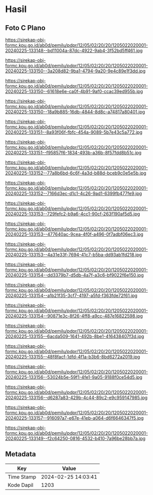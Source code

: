 # Hasil

## Foto C Plano

https://sirekap-obj-formc.kpu.go.id/ab0d/pemilu/pdpr/12/05/02/20/20/1205022020001-20240225-133148--bd11004a-87dc-4922-9ab4-3f52bd5ff461.jpg

https://sirekap-obj-formc.kpu.go.id/ab0d/pemilu/pdpr/12/05/02/20/20/1205022020001-20240225-133150--3a208d82-9ba1-4794-9a20-9e4c89e1f3dd.jpg

https://sirekap-obj-formc.kpu.go.id/ab0d/pemilu/pdpr/12/05/02/20/20/1205022020001-20240225-133150--61618e6e-ca0f-4b91-9af0-ccac39ed955b.jpg

https://sirekap-obj-formc.kpu.go.id/ab0d/pemilu/pdpr/12/05/02/20/20/1205022020001-20240225-133150--18a9b885-16db-4844-8d8c-a74817a80401.jpg

https://sirekap-obj-formc.kpu.go.id/ab0d/pemilu/pdpr/12/05/02/20/20/1205022020001-20240225-133151--8a93f06f-fbfc-454a-9089-5b7e43c5a772.jpg

https://sirekap-obj-formc.kpu.go.id/ab0d/pemilu/pdpr/12/05/02/20/20/1205022020001-20240225-133151--f95857f6-1834-493b-a36b-8f57fdd8b51c.jpg

https://sirekap-obj-formc.kpu.go.id/ab0d/pemilu/pdpr/12/05/02/20/20/1205022020001-20240225-133152--77a8b6bd-6c6f-4a3d-b88d-bceb9c0e5e5b.jpg

https://sirekap-obj-formc.kpu.go.id/ab0d/pemilu/pdpr/12/05/02/20/20/1205022020001-20240225-133152--7166d3ec-d1c1-4c26-9ad1-6399fb477fe9.jpg

https://sirekap-obj-formc.kpu.go.id/ab0d/pemilu/pdpr/12/05/02/20/20/1205022020001-20240225-133153--729fefc2-b9a6-4cc1-90cf-263f190af5d5.jpg

https://sirekap-obj-formc.kpu.go.id/ab0d/pemilu/pdpr/12/05/02/20/20/1205022020001-20240225-133153--477640ac-9cea-4f0f-a496-0f7adbf06ec3.jpg

https://sirekap-obj-formc.kpu.go.id/ab0d/pemilu/pdpr/12/05/02/20/20/1205022020001-20240225-133153--4a31e33f-7694-41c7-b5ba-dd93ab1fd218.jpg

https://sirekap-obj-formc.kpu.go.id/ab0d/pemilu/pdpr/12/05/02/20/20/1205022020001-20240225-133154--dd3379b7-d5db-4a7f-a3c6-bf9022f6e150.jpg

https://sirekap-obj-formc.kpu.go.id/ab0d/pemilu/pdpr/12/05/02/20/20/1205022020001-20240225-133154--a1b21f35-3cf7-4197-a5fd-f363fde72f61.jpg

https://sirekap-obj-formc.kpu.go.id/ab0d/pemilu/pdpr/12/05/02/20/20/1205022020001-20240225-133154--90871e3c-8f26-4ff8-a9cc-487e16822598.jpg

https://sirekap-obj-formc.kpu.go.id/ab0d/pemilu/pdpr/12/05/02/20/20/1205022020001-20240225-133155--6acda509-1641-492b-8be1-416438407f3d.jpg

https://sirekap-obj-formc.kpu.go.id/ab0d/pemilu/pdpr/12/05/02/20/20/1205022020001-20240225-133155--48f8facf-1dfd-4f1a-b3b6-8bd6272a2019.jpg

https://sirekap-obj-formc.kpu.go.id/ab0d/pemilu/pdpr/12/05/02/20/20/1205022020001-20240225-133156--53024b5e-59f1-4fe1-9a05-9188f0ce54d5.jpg

https://sirekap-obj-formc.kpu.go.id/ab0d/pemilu/pdpr/12/05/02/20/20/1205022020001-20240225-133156--d6287a83-429b-4c44-89c2-e9c959147985.jpg

https://sirekap-obj-formc.kpu.go.id/ab0d/pemilu/pdpr/12/05/02/20/20/1205022020001-20240225-133157--916097a7-e67e-41eb-a064-d6f6646347f5.jpg

https://sirekap-obj-formc.kpu.go.id/ab0d/pemilu/pdpr/12/05/02/20/20/1205022020001-20240225-133149--f2c64250-0816-4532-b410-7a96be28bb7a.jpg


## Metadata

| Key        | Value               |
| ---------- | ------------------- |
| Time Stamp | 2024-02-25 14:03:41 |
| Kode Dapil | 1203                |



